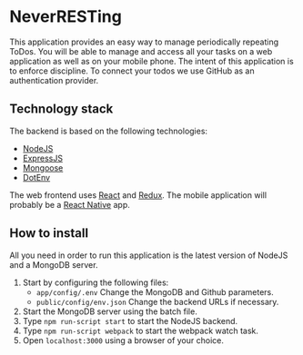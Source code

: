 # NeverRESTing
This application provides an easy way to manage periodically repeating ToDos.
You will be able to manage and access all your tasks on a web application as well as on your mobile phone.
The intent of this application is to enforce discipline. To connect your todos we use GitHub as an
authentication provider.

## Technology stack
The backend is based on the following technologies:

* [NodeJS](https://nodejs.org/)
* [ExpressJS](http://expressjs.com/)
* [Mongoose](http://mongoosejs.com/)
* [DotEnv](https://github.com/bkeepers/dotenv)

The web frontend uses [React](https://facebook.github.io/react/) and [Redux](http://redux.js.org/).
The mobile application will probably be a [React Native](https://facebook.github.io/react-native/) app.

## How to install
All you need in order to run this application is the latest version of NodeJS and a MongoDB server.

1. Start by configuring the following files:
   * `app/config/.env` Change the MongoDB and Github parameters.
   * `public/config/env.json` Change the backend URLs if necessary.
2. Start the MongoDB server using the batch file.
3. Type `npm run-script start` to start the NodeJS backend.
4. Type `npm run-script webpack` to start the webpack watch task.
5. Open `localhost:3000` using a browser of your choice.
